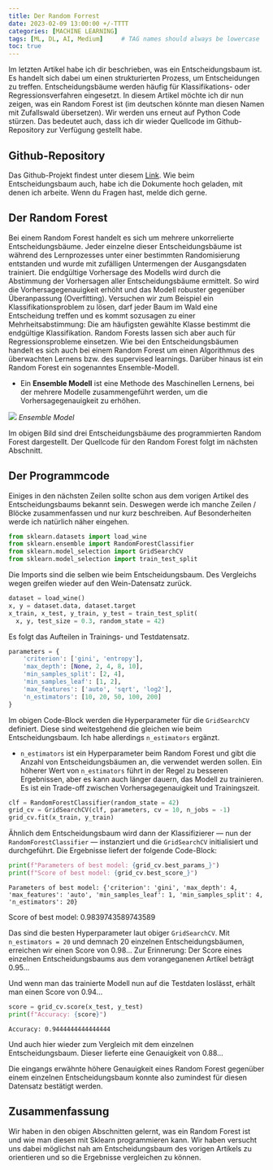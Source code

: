 ```yaml
---
title: Der Random Forrest
date: 2023-02-09 13:00:00 +/-TTTT
categories: [MACHINE LEARNING]
tags: [ML, DL, AI, Medium]     # TAG names should always be lowercase
toc: true
---
```

 
 Im letzten Artikel habe ich dir beschrieben, was ein Entscheidungsbaum ist. Es handelt sich dabei um einen strukturierten Prozess, um Entscheidungen zu treffen. Entscheidungsbäume werden häufig für Klassifikations- oder Regressionsverfahren eingesetzt. In diesem Artikel möchte ich dir nun zeigen, was ein Random Forest ist (im deutschen könnte man diesen Namen mit Zufallswald übersetzen). Wir werden uns erneut auf Python Code stürzen. Das bedeutet auch, dass ich dir wieder Quellcode im Github-Repository zur Verfügung gestellt habe.

 ## Github-Repository

Das Github-Projekt findest unter diesem [Link](https://github.com/gvtsch/Medium). Wie beim Entscheidungsbaum auch, habe ich die Dokumente hoch geladen, mit denen ich arbeite. Wenn du Fragen hast, melde dich gerne.

## Der Random Forest

Bei einem Random Forest handelt es sich um mehrere unkorrelierte Entscheidungsbäume. Jeder einzelne dieser Entscheidungsbäume ist während des Lernprozesses unter einer bestimmten Randomisierung entstanden und wurde mit zufälligen Untermengen der Ausgangsdaten trainiert. Die endgültige Vorhersage des Modells wird durch die Abstimmung der Vorhersagen aller Entscheidungsbäume ermittelt. So wird die Vorhersagegenauigkeit erhöht und das Modell robuster gegenüber Überanpassung (Overfitting). Versuchen wir zum Beispiel ein Klassifikationsproblem zu lösen, darf jeder Baum im Wald eine Entscheidung treffen und es kommt sozusagen zu einer Mehrheitsabstimmung: Die am häufigsten gewählte Klasse bestimmt die endgültige Klassifikation. Random Forests lassen sich aber auch für Regressionsprobleme einsetzen. Wie bei den Entscheidungsbäumen handelt es sich auch bei einem Random Forest um einen Algorithmus des überwachten Lernens bzw. des supervised learnings. Darüber hinaus ist ein Random Forest ein sogenanntes Ensemble-Modell.

* Ein **Ensemble Modell** ist eine Methode des Maschinellen Lernens, bei der mehrere Modelle zusammengeführt werden, um die Vorhersagegenauigkeit zu erhöhen.

![](https://miro.medium.com/v2/resize:fit:720/format:webp/1*PuENdSyzCsYguK3XGNsg1g.png)
_Ensemble Model_

Im obigen Bild sind drei Entscheidungsbäume des programmierten Random Forest dargestellt. Der Quellcode für den Random Forest folgt im nächsten Abschnitt.

## Der Programmcode

Einiges in den nächsten Zeilen sollte schon aus dem vorigen Artikel des Entscheidungsbaums bekannt sein. Deswegen werde ich manche Zeilen / Blöcke zusammenfassen und nur kurz beschreiben. Auf Besonderheiten werde ich natürlich näher eingehen.

```python
from sklearn.datasets import load_wine
from sklearn.ensemble import RandomForestClassifier
from sklearn.model_selection import GridSearchCV
from sklearn.model_selection import train_test_split
```

Die Imports sind die selben wie beim Entscheidungsbaum. Des Vergleichs wegen greifen wieder auf den Wein-Datensatz zurück.

```python
dataset = load_wine()
x, y = dataset.data, dataset.target
x_train, x_test, y_train, y_test = train_test_split(
  x, y, test_size = 0.3, random_state = 42)
```

Es folgt das Aufteilen in Trainings- und Testdatensatz.

```python
parameters = {
    'criterion': ['gini', 'entropy'],
    'max_depth': [None, 2, 4, 8, 10],
    'min_samples_split': [2, 4],
    'min_samples_leaf': [1, 2],
    'max_features': ['auto', 'sqrt', 'log2'],
    'n_estimators': [10, 20, 50, 100, 200]
}
```

Im obigen Code-Block werden die Hyperparameter für die `GridSearchCV` definiert. Diese sind weitestgehend die gleichen wie beim Entscheidungsbaum. Ich habe allerdings `n_estimators` ergänzt.

* `n_estimators` ist ein Hyperparameter beim Random Forest und gibt die Anzahl von Entscheidungsbäumen an, die verwendet werden sollen. Ein höherer Wert von `n_estimators` führt in der Regel zu besseren Ergebnissen, aber es kann auch länger dauern, das Modell zu trainieren. Es ist ein Trade-off zwischen Vorhersagegenauigkeit und Trainingszeit.


```python
clf = RandomForestClassifier(random_state = 42)
grid_cv = GridSearchCV(clf, parameters, cv = 10, n_jobs = -1)
grid_cv.fit(x_train, y_train)
```

Ähnlich dem Entscheidungsbaum wird dann der Klassifizierer — nun der `RandomForestClassifier` — instanziert und die `GridSearchCV` initialisiert und durchgeführt. Die Ergebnisse liefert der folgende Code-Block:

```python
print(f"Parameters of best model: {grid_cv.best_params_}")
print(f"Score of best model: {grid_cv.best_score_}")
```
    Parameters of best model: {'criterion': 'gini', 'max_depth': 4, 'max_features': 'auto', 'min_samples_leaf': 1, 'min_samples_split': 4, 'n_estimators': 20}
Score of best model: 0.9839743589743589

Das sind die besten Hyperparameter laut obiger `GridSearchCV`. Mit `n_estimators = 20` und demnach $20$ einzelnen Entscheidungsbäumen, erreichen wir einen Score von $0.98…$ Zur Erinnerung: Der Score eines einzelnen Entscheidungsbaums aus dem vorangeganenen Artikel beträgt $0.95…$

Und wenn man das trainierte Modell nun auf die Testdaten loslässt, erhält man einen Score von $0.94…$

```python
score = grid_cv.score(x_test, y_test)
print(f"Accuracy: {score}")
```
    Accuracy: 0.9444444444444444

Und auch hier wieder zum Vergleich mit dem einzelnen Entscheidungsbaum. Dieser lieferte eine Genauigkeit von 0.88…

Die eingangs erwähnte höhere Genauigkeit eines Random Forest gegenüber einem einzelnen Entscheidungsbaum konnte also zumindest für diesen Datensatz bestätigt werden.

## Zusammenfassung

Wir haben in den obigen Abschnitten gelernt, was ein Random Forest ist und wie man diesen mit Sklearn programmieren kann. Wir haben versucht uns dabei möglichst nah am Entscheidungsbaum des vorigen Artikels zu orientieren und so die Ergebnisse vergleichen zu können.
